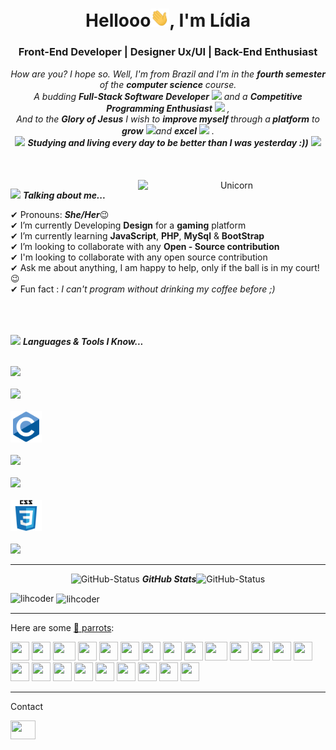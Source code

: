 
<h1 align="center">Hellooo<img src="https://raw.githubusercontent.com/ABSphreak/ABSphreak/master/gifs/Hi.gif" width="30px">, I'm Lídia</h1>
<h3 align="center">Front-End Developer | Designer Ux/UI | Back-End Enthusiast</h3>

<p align="center">
  <em>
   How are you? I hope so. Well, I'm from Brazil and I'm in the <b>fourth semester</b> of the <b>computer science</b> course.<br>
    A budding <b>Full-Stack Software Developer</b> <img src="https://github.com/TheDudeThatCode/TheDudeThatCode/blob/master/Assets/Developer.gif" width="30px"> and a <b>Competitive Programming Enthusiast</b>&nbsp;<img src="https://github.com/TheDudeThatCode/TheDudeThatCode/blob/master/Assets/Designer.gif" width="36px">&nbsp,<br> And to the <b>Glory of Jesus</b>
    I wish to <b>improve myself </b>through a<b> platform</b> to 
    <b>grow</b> <img src="https://github.com/TheDudeThatCode/TheDudeThatCode/blob/master/Assets/Rocket.gif" width="18px">and 
    <b>excel</b> <img src="https://github.com/TheDudeThatCode/TheDudeThatCode/blob/master/Assets/Medal.gif" width="20px">&nbsp.
  </em> 
  <br>
  <img src="https://media.giphy.com/media/VgCDAzcKvsR6OM0uWg/giphy.gif" width="50" /> <b><i>Studying and living every day to be better than I was yesterday :))</i></b> <img src="https://media.giphy.com/media/7j2hfyeVcDtf2/giphy.gif" width="50" />
<br><br><br><br>

<img align="right" width=300px alt="Unicorn" src="https://media.giphy.com/media/3ohs4BSacFKI7A717y/giphy.gif" />

<img src="https://media.giphy.com/media/ObNTw8Uzwy6KQ/giphy.gif" width="30px">&nbsp;***Talking about me...***

✔ Pronouns: ***She/Her***😉 <br>
✔ I’m currently Developing **Design** for a **gaming** platform <br>
✔ I’m currently learning **JavaScript**, **PHP**, **MySql** & **BootStrap**<br>
✔ I’m looking to collaborate with any **Open - Source contribution**<br>
✔ I'm looking to collaborate with any open source contribution <br>
✔ Ask me about anything, I am happy to help, only if the ball is in my court!😉<br>
✔ Fun fact : *I can't program without drinking my coffee before ;)*<br><br><br><br>
 

<img src="https://media.giphy.com/media/ObNTw8Uzwy6KQ/giphy.gif" width="30px">&nbsp;***Languages & Tools I Know...***
<p align="left">

  <code> <img height="50" src="https://cdn.jsdelivr.net/gh/devicons/devicon@latest/icons/php/php-original.svg" /> </code>
  <code> <img height="50" src="https://cdn.jsdelivr.net/gh/devicons/devicon@latest/icons/figma/figma-original.svg" /> </code>
  <code> <img height="50" src="https://raw.githubusercontent.com/devicons/devicon/master/icons/c/c-original.svg"> </code>
  <code> <img height="50" src="https://cdn.jsdelivr.net/gh/devicons/devicon@latest/icons/git/git-original.svg" /> </code>
  <code> <img height="50" src="https://cdn.jsdelivr.net/gh/devicons/devicon@latest/icons/html5/html5-original.svg"/> </code>
  <code> <img height="50" src="https://raw.githubusercontent.com/devicons/devicon/master/icons/css3/css3-original-wordmark.svg"> </code>
  <code> <img height="50" src="https://cdn.jsdelivr.net/gh/devicons/devicon@latest/icons/javascript/javascript-original.svg" /></code>
  <hr>
  
  <p align="center">
 <img src="https://media.giphy.com/media/8UHRm5oY4k4FDxq5QG/giphy.gif" width="30px" alt="GitHub-Status"/>&nbsp;<i><b>GitHub Stats</b></i><img src="https://media.giphy.com/media/8UHRm5oY4k4FDxq5QG/giphy.gif" width="30px" alt="GitHub-Status"/></p>
<p><img align="left" src="https://github-readme-stats.vercel.app/api/top-langs?username=lihcoder&show_icons=true&locale=en&layout=compact" alt="lihcoder" /></p>

<p>&nbsp;<img align="center" src="https://github-readme-stats.vercel.app/api?username=lihcoder&show_icons=true&locale=en" alt="lihcoder" width="410" /></p>

<hr>

Here are some [🦜 parrots](https://cultofthepartyparrot.com):

<div>
    <img src="https://cultofthepartyparrot.com/parrots/hd/githubparrot.gif" width="30" height="30"/>
    <img src="https://cultofthepartyparrot.com/flags/hd/indiaparrot.gif" width="30" height="30"/>
    <img src="https://cultofthepartyparrot.com/parrots/asyncparrot.gif" width="36" height="30"/>
    <img src="https://cultofthepartyparrot.com/parrots/hd/60fpsparrot.gif" width="30" height="30"/>
    <img src="https://cultofthepartyparrot.com/parrots/hd/jumpingparrot.gif" width="30" height="30"/>
    <img src="https://cultofthepartyparrot.com/parrots/hd/opensourceparrot.gif" width="30" height="30"/>
    <img src="https://cultofthepartyparrot.com/parrots/hd/dealwithitnowparrot.gif" width="30" height="30"/>
    <img src="https://cultofthepartyparrot.com/parrots/hd/hypnoparrotlight.gif" width="30" height="30"/>
    <img src="https://cultofthepartyparrot.com/parrots/databaseparrot.gif" width="30" height="30"/>
    <img src="https://cultofthepartyparrot.com/parrots/fixparrot.gif" width="36" height="30"/>
    <img src="https://cultofthepartyparrot.com/parrots/hd/laptop_parrot.gif" width="30" height="30"/>
    <img src="https://cultofthepartyparrot.com/parrots/hd/spinningparrot.gif" width="30" height="30"/>
    <img src="https://cultofthepartyparrot.com/parrots/hd/levitationparrot.gif" width="30" height="30"/>
    <img src="https://cultofthepartyparrot.com/parrots/hd/meldparrot.gif" width="30" height="30"/>
    <img src="https://cultofthepartyparrot.com/parrots/slomoparrot.gif" width="30" height="30"/>
    <img src="https://cultofthepartyparrot.com/parrots/hd/moonwalkingparrot.gif" width="30" height="30"/>
    <img src="https://cultofthepartyparrot.com/parrots/hd/stableparrot.gif" width="30" height="30"/>
    <img src="https://cultofthepartyparrot.com/parrots/hd/scienceparrot.gif" width="30" height="30"/>
    <img src="https://cultofthepartyparrot.com/parrots/hd/pirateparrot.gif" width="30" height="30"/>
    <img src="https://cultofthepartyparrot.com/parrots/hd/footballparrot.gif" width="30" height="30"/>
    <img src="https://cultofthepartyparrot.com/parrots/hd/illuminatiparrot.gif" width="30" height="30"/>
    <img src="https://cultofthepartyparrot.com/parrots/hd/hypnoparrotdark.gif" width="30" height="30"/>
    <img src="https://cultofthepartyparrot.com/parrots/hd/mustacheparrot.gif" width="30" height="30"/>
</div>

<hr>

<p>Contact</p>
 <a href = "mailto: lidia2004oliveira@gmail.com"><img align="center" src="https://simpleicons.org/icons/gmail.svg" height="30" width="40" /></a>
